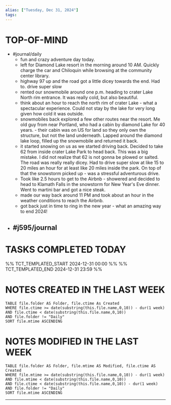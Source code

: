 ```yaml
---
alias: ["Tuesday, Dec 31, 2024"]
tags: 
---
```

# TOP-OF-MIND
- #journal/daily 
	- fun and crazy adventure day today.
	- left for Diamond Lake resort in the morning around 10 AM. Quickly charge the car and Chiloquin while browsing at the community center library.
	- highway 97 up and the road got a little dicey towards the end. Had to. drive super slow
	- rented our snowmobile around one p.m. heading to crater Lake North rim entrance. It was really cold, but also beautiful.
	- think about an hour to reach the north rim of crater Lake - what a spectacular experience. Could not stay by the lake for very long given how cold it was outside.
	- snowmobiles back explored a few other routes near the resort. Me old guy from near Portland, who had a cabin by diamond Lake for 40 years. - their cabin was on US for land so they only own the structure, but not the land underneath. Lapped around the diamond lake loop, filled up the snowmobile and returned it back.
	- it started snowing on us as we started driving back. Decided to take 62 from inside crater Lake Park to head back. This was a big mistake. I did not realize that 62 is not gonna be plowed or salted. The road was really really dicey. Had to drive super slow at like 15 to 20 miles an hour for at least like 20 miles inside the park. On top of that the snowstorm picked up - was a stressful adventurous drive.
	- Took like 2.5 hours to get to the Airbnb - showered and decided to head to Klamath Falls in the snowstorm for New Year's Eve dinner. Went to martini bar and got a nice steak.
	- made our way back around 11 PM and took about an hour in the weather conditions to reach the Airbnb.
	- got back just in time to ring in the new year - what an amazing way to end 2024!
- #j595/journal 
	- 

# TASKS COMPLETED TODAY
%% TCT_TEMPLATED_START 2024-12-31 00:00 %%
%% TCT_TEMPLATED_END 2024-12-31 23:59 %%



# NOTES CREATED IN THE LAST WEEK
``` dataview
TABLE file.folder AS Folder, file.ctime As Created
WHERE file.ctime >= date(substring(this.file.name,0,10)) - dur(1 week) 
AND file.ctime < date(substring(this.file.name,0,10)) 
AND file.folder != "Daily"
SORT file.mtime ASCENDING
```

# NOTES MODIFIED IN THE LAST WEEK
``` dataview
TABLE file.folder AS Folder, file.mtime AS Modified, file.ctime AS Created
WHERE file.mtime >= date(substring(this.file.name,0,10)) - dur(1 week)
AND file.mtime < date(substring(this.file.name,0,10))
AND file.ctime < date(substring(this.file.name,0,10)) - dur(1 week)
AND file.folder != "Daily"
SORT file.mtime ASCENDING
```
---
